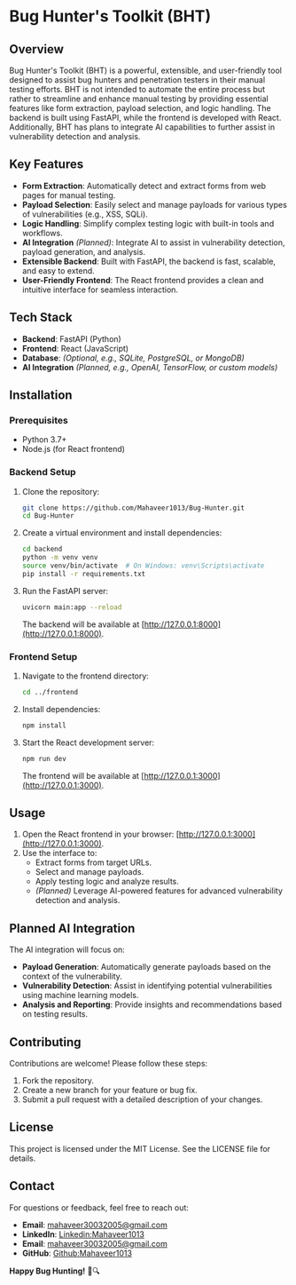 # Bug Hunter's Toolkit (BHT)

## Overview
Bug Hunter's Toolkit (BHT) is a powerful, extensible, and user-friendly tool designed to assist bug hunters and penetration testers in their manual testing efforts. BHT is not intended to automate the entire process but rather to streamline and enhance manual testing by providing essential features like form extraction, payload selection, and logic handling. The backend is built using FastAPI, while the frontend is developed with React. Additionally, BHT has plans to integrate AI capabilities to further assist in vulnerability detection and analysis.

## Key Features
- **Form Extraction**: Automatically detect and extract forms from web pages for manual testing.
- **Payload Selection**: Easily select and manage payloads for various types of vulnerabilities (e.g., XSS, SQLi).
- **Logic Handling**: Simplify complex testing logic with built-in tools and workflows.
- **AI Integration** *(Planned)*: Integrate AI to assist in vulnerability detection, payload generation, and analysis.
- **Extensible Backend**: Built with FastAPI, the backend is fast, scalable, and easy to extend.
- **User-Friendly Frontend**: The React frontend provides a clean and intuitive interface for seamless interaction.

## Tech Stack
- **Backend**: FastAPI (Python)
- **Frontend**: React (JavaScript)
- **Database**: *(Optional, e.g., SQLite, PostgreSQL, or MongoDB)*
- **AI Integration** *(Planned, e.g., OpenAI, TensorFlow, or custom models)*

## Installation

### Prerequisites
- Python 3.7+
- Node.js (for React frontend)

### Backend Setup
1. Clone the repository:
   ```bash
   git clone https://github.com/Mahaveer1013/Bug-Hunter.git
   cd Bug-Hunter
   ```
2. Create a virtual environment and install dependencies:
   ```bash
   cd backend
   python -m venv venv
   source venv/bin/activate  # On Windows: venv\Scripts\activate
   pip install -r requirements.txt
   ```
3. Run the FastAPI server:
   ```bash
   uvicorn main:app --reload
   ```
   The backend will be available at [http://127.0.0.1:8000](http://127.0.0.1:8000).

### Frontend Setup
1. Navigate to the frontend directory:
   ```bash
   cd ../frontend
   ```
2. Install dependencies:
   ```bash
   npm install
   ```
3. Start the React development server:
   ```bash
   npm run dev
   ```
   The frontend will be available at [http://127.0.0.1:3000](http://127.0.0.1:3000).

## Usage
1. Open the React frontend in your browser: [http://127.0.0.1:3000](http://127.0.0.1:3000).
2. Use the interface to:
   - Extract forms from target URLs.
   - Select and manage payloads.
   - Apply testing logic and analyze results.
   - *(Planned)* Leverage AI-powered features for advanced vulnerability detection and analysis.

## Planned AI Integration
The AI integration will focus on:
- **Payload Generation**: Automatically generate payloads based on the context of the vulnerability.
- **Vulnerability Detection**: Assist in identifying potential vulnerabilities using machine learning models.
- **Analysis and Reporting**: Provide insights and recommendations based on testing results.

## Contributing
Contributions are welcome! Please follow these steps:
1. Fork the repository.
2. Create a new branch for your feature or bug fix.
3. Submit a pull request with a detailed description of your changes.

## License
This project is licensed under the MIT License. See the LICENSE file for details.

## Contact
For questions or feedback, feel free to reach out:
- **Email**: mahaveer30032005@gmail.com
- **LinkedIn**: [Linkedin:Mahaveer1013](https://linkedin.com/in/mahaveer1013)
- **Email**: mahaveer30032005@gmail.com
- **GitHub**: [Github:Mahaveer1013](https://github.com/mahaveer1013)

**Happy Bug Hunting!** 🐛🔍
